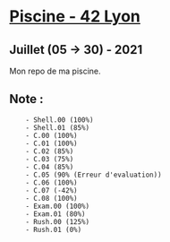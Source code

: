 # [Piscine - 42 Lyon](https://www.42lyon.fr/)
## Juillet (05 -> 30) - 2021

Mon repo de ma piscine.


## Note :
		- Shell.00 (100%)
		- Shell.01 (85%)
		- C.00 (100%)
		- C.01 (100%)
		- C.02 (85%)
		- C.03 (75%)
		- C.04 (85%)
		- C.05 (90% (Erreur d'evaluation))
		- C.06 (100%)
		- C.07 (-42%)
		- C.08 (100%)
		- Exam.00 (100%)
		- Exam.01 (80%)
		- Rush.00 (125%)
		- Rush.01 (0%)
